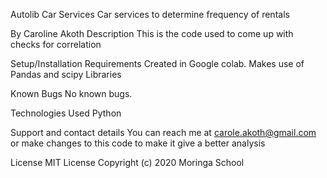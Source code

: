 Autolib Car Services 
Car services to determine frequency of rentals

By Caroline Akoth
Description
This is the code used to come up with checks for correlation

Setup/Installation Requirements
Created in Google colab. Makes use of Pandas and scipy Libraries

Known Bugs
No known bugs.

Technologies Used
Python

Support and contact details
You can reach me at carole.akoth@gmail.com or make changes to this code to make it give a better analysis

License
MIT License Copyright (c) 2020 Moringa School
